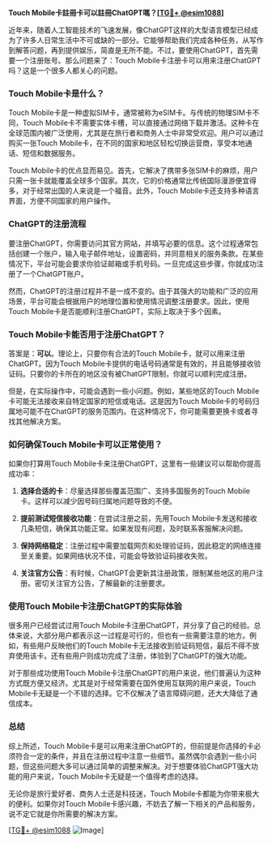 **Touch Mobile卡註冊卡可以註冊ChatGPT嗎？[[TG💪+ @esim1088](https://t.me/s/esim1088)]**

近年来，随着人工智能技术的飞速发展，像ChatGPT这样的大型语言模型已经成为了许多人日常生活中不可或缺的一部分。它能够帮助我们完成各种任务，从写作到解答问题，再到提供娱乐，简直是无所不能。不过，要使用ChatGPT，首先需要一个注册账号。那么问题来了：Touch Mobile卡注册卡可以用来注册ChatGPT吗？这是一个很多人都关心的问题。

### Touch Mobile卡是什么？

Touch Mobile卡是一种虚拟SIM卡，通常被称为eSIM卡。与传统的物理SIM卡不同，Touch Mobile卡不需要实体卡槽，可以直接通过网络下载并激活。这种卡在全球范围内被广泛使用，尤其是在旅行者和商务人士中非常受欢迎。用户可以通过购买一张Touch Mobile卡，在不同的国家和地区轻松切换运营商，享受本地通话、短信和数据服务。

Touch Mobile卡的优点显而易见。首先，它解决了携带多张SIM卡的麻烦，用户只需一张卡就能覆盖全球多个国家。其次，它的价格通常比传统国际漫游便宜得多，对于经常出国的人来说是一个福音。此外，Touch Mobile卡还支持多种语言界面，方便不同国家的用户操作。

### ChatGPT的注册流程

要注册ChatGPT，你需要访问其官方网站，并填写必要的信息。这个过程通常包括创建一个账户，输入电子邮件地址，设置密码，并同意相关的服务条款。在某些情况下，平台可能会要求你验证邮箱或手机号码。一旦完成这些步骤，你就成功注册了一个ChatGPT账户。

然而，ChatGPT的注册过程并不是一成不变的。由于其强大的功能和广泛的应用场景，平台可能会根据用户的地理位置和使用情况调整注册要求。因此，使用Touch Mobile卡是否能顺利注册ChatGPT，实际上取决于多个因素。

### Touch Mobile卡能否用于注册ChatGPT？

答案是：**可以**。理论上，只要你有合法的Touch Mobile卡，就可以用来注册ChatGPT。因为Touch Mobile卡提供的电话号码通常是有效的，并且能够接收验证码。只要你的卡所在的地区没有被ChatGPT限制，你就可以顺利完成注册。

但是，在实际操作中，可能会遇到一些小问题。例如，某些地区的Touch Mobile卡可能无法接收来自特定国家的短信或电话。这是因为Touch Mobile卡的号码归属地可能不在ChatGPT的服务范围内。在这种情况下，你可能需要更换卡或者寻找其他解决方案。

### 如何确保Touch Mobile卡可以正常使用？

如果你打算用Touch Mobile卡来注册ChatGPT，这里有一些建议可以帮助你提高成功率：

1. **选择合适的卡**：尽量选择那些覆盖范围广、支持多国服务的Touch Mobile卡。这样可以减少因号码归属地问题导致的不便。
   
2. **提前测试短信接收功能**：在尝试注册之前，先用Touch Mobile卡发送和接收几条短信，确保其功能正常。如果发现有问题，及时联系客服解决问题。

3. **保持网络稳定**：注册过程中需要加载网页和处理验证码，因此稳定的网络连接至关重要。如果网络状况不佳，可能会导致验证码接收失败。

4. **关注官方公告**：有时候，ChatGPT会更新其注册政策，限制某些地区的用户注册。密切关注官方公告，了解最新的注册要求。

### 使用Touch Mobile卡注册ChatGPT的实际体验

很多用户已经尝试过用Touch Mobile卡注册ChatGPT，并分享了自己的经验。总体来说，大部分用户都表示这一过程是可行的，但也有一些需要注意的地方。例如，有些用户反映他们的Touch Mobile卡无法接收到验证码短信，最后不得不放弃使用该卡。还有些用户则成功完成了注册，体验到了ChatGPT的强大功能。

对于那些成功使用Touch Mobile卡注册ChatGPT的用户来说，他们普遍认为这种方式既方便又经济。尤其是对于经常需要在国外使用互联网的用户来说，Touch Mobile卡无疑是一个不错的选择。它不仅解决了语言障碍问题，还大大降低了通信成本。

### 总结

综上所述，Touch Mobile卡是可以用来注册ChatGPT的，但前提是你选择的卡必须符合一定的条件，并且在注册过程中注意一些细节。虽然偶尔会遇到一些小问题，但这些问题大多可以通过简单的调整来解决。对于想要体验ChatGPT强大功能的用户来说，Touch Mobile卡无疑是一个值得考虑的选择。

无论你是旅行爱好者、商务人士还是科技迷，Touch Mobile卡都能为你带来极大的便利。如果你对Touch Mobile卡感兴趣，不妨去了解一下相关的产品和服务，说不定它就是你所需要的解决方案。

[[TG💪+ @esim1088](https://t.me/s/esim1088) ![Image](https://i.postimg.cc/4NQfJmqS/Snipaste-2025-05-13-00-14-12.png)]